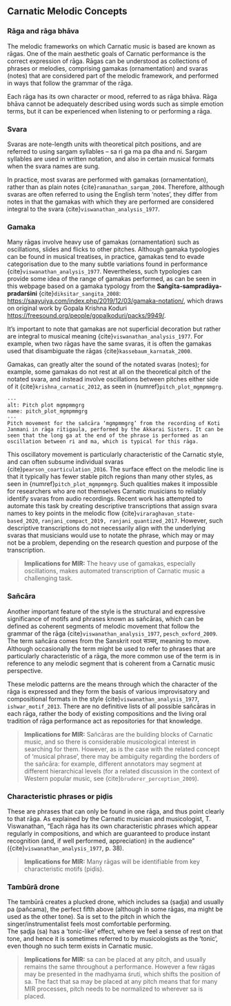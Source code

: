 ## Carnatic Melodic Concepts
### Rāga and rāga bhāva
The melodic frameworks on which Carnatic music is based are known as rāgas. One of the main aesthetic goals of Carnatic performance is the correct expression of rāga. Rāgas can be understood as collections of phrases or melodies, comprising gamakas (ornamentation) and svaras (notes) that are considered part of the melodic framework, and performed in ways that follow the grammar of the rāga. 

Each rāga has its own character or mood, referred to as rāga bhāva. Rāga bhāva cannot be adequately described using words such as simple emotion terms, but it can be experienced when listening to or performing a rāga.

### Svara
Svaras are note-length units with theoretical pitch positions, and are referred to using sargam syllables – sa ri ga ma pa dha and ni. Sargam syllables are used in written notation, and also in certain musical formats when the svara names are sung. 

In practice, most svaras are performed with gamakas (ornamentation), rather than as plain notes {cite}`ramanathan_sargam_2004`. Therefore, although svaras are often referred to using the English term ‘notes’, they differ from notes in that the gamakas with which they are performed are considered integral to the svara {cite}`viswanathan_analysis_1977`. 

### Gamaka
Many rāgas involve heavy use of gamakas (ornamentation) such as oscillations, slides and flicks to other pitches. Although gamaka typologies can be found in musical treatises, in practice, gamakas tend to evade categorisation due to the many subtle variations found in performance {cite}`viswanathan_analysis_1977`. Nevertheless, such typologies can provide some idea of the range of gamakas performed, as can be seen in this webpage based on a gamaka typology from the **Saṅgīta-sampradāya-pradarśini** {cite}`diksitar_sangita_2008`: https://saayujya.com/index.php/2019/12/03/gamaka-notation/, which draws on original work by Gopala Krishna Koduri https://freesound.org/people/gopalkoduri/packs/9949/.

It’s important to note that gamakas are not superficial decoration but rather are integral to musical meaning {cite}`viswanathan_analysis_1977`. For example, when two rāgas have the same svaras, it is often the gamakas used that disambiguate the rāgas {cite}`kassebaum_karnatak_2000`.
 
Gamakas, can greatly alter the sound of the notated svaras (notes); for example, some gamakas do not rest at all on the theoretical pitch of the notated svara, and instead involve oscillations between pitches either side of it {cite}`krishna_carnatic_2012`, as seen in {numref}`pitch_plot_mgmpmmgrg`.


```{figure} ../images/pitch_plot.png
---
alt: Pitch plot mgmpmmgrg
name: pitch_plot_mgmpmmgrg
---
Pitch movement for the sañcāra ‘mgmpmmgrg’ from the recording of Koti Janmani in rāga rītigauḷa, performed by the Akkarai Sisters. It can be seen that the long ga at the end of the phrase is performed as an oscillation between ri and ma, which is typical for this rāga.
```

This oscillatory movement is particularly characteristic of the Carnatic style, and can often subsume individual svaras {cite}`pearson_coarticulation_2016`. The surface effect on the melodic line is that it typically has fewer stable pitch regions than many other styles, as seen in {numref}`pitch_plot_mgmpmmgrg`. Such qualities makes it impossible for researchers who are not themselves Carnatic musicians to reliably identify svaras from audio recordings. Recent work has attempted to automate this task by creating descriptive transcriptions that assign svara names to key points in the melodic flow {cite}`viraraghavan_state-based_2020`, `ranjani_compact_2019, ranjani_quantized_2017`. However, such descriptive transcriptions do not necessarily align with the underlying svaras that musicians would use to notate the phrase, which may or may not be a problem, depending on the research question and purpose of the transcription. 

> **Implications for MIR:**
> The heavy use of gamakas, especially oscillations, makes automated transcription of Carnatic music a challenging task. 

### Sañcāra
Another important feature of the style is the structural and expressive significance of motifs and phrases known as sañcāras, which can be defined as coherent segments of melodic movement that follow the grammar of the rāga {cite}`viswanathan_analysis_1977`, `pesch_oxford_2009`. The term sañcāra comes from the Sanskrit root सञ्चर्, meaning to move. Although occasionally the term might be used to refer to phrases that are particularly characteristic of a rāga, the more common use of the term is in reference to any melodic segment that is coherent from a Carnatic music perspective. 

These melodic patterns are the means through which the character of the rāga is expressed and they form the basis of various improvisatory and compositional formats in the style {cite}`viswanathan_analysis_1977`, `ishwar_motif_2013`. There are no definitive lists of all possible sañcāras in each rāga, rather the body of existing compositions and the living oral tradition of rāga performance act as repositories for that knowledge. 

> **Implications for MIR:** Sañcāras are the building blocks of Carnatic music, and so there is considerable musicological interest in searching for them. However,
> as is the case with the related concept of ‘musical phrase’, there may be ambiguity regarding the borders of the sañcāra: for example, different annotators may
> segment at different hierarchical levels (for a related discussion in the context of Western popular music, see {cite}`bruderer_perception_2009`).

### Characteristic phrases or piḍis
These are phrases that can only be found in one rāga, and thus point clearly to that rāga. As explained by the Carnatic musician and musicologist, T. Viswanathan, “Each rāga has its own characteristic phrases which appear regularly in compositions, and which are guaranteed to produce instant recognition (and, if well performed, appreciation) in the audience” ({cite}`viswanathan_analysis_1977`, p. 38).

> **Implications for MIR:**
> Many rāgas will be identifiable from key characteristic motifs (piḍis).

### Tambūrā drone
The tambūrā creates a plucked drone, which includes sa (ṣaḍja) and usually pa (pañcama), the perfect fifth above (although in some rāgas, ma might be used as the other tone). Sa is set to the pitch in which the singer/instrumentalist feels most comfortable performing.  
The ṣaḍja (sa) has a ‘tonic-like’ effect, where we feel a sense of rest on that tone, and hence it is sometimes referred to by musicologists as the ‘tonic’, even though no such term exists in Carnatic music. 

> **Implications for MIR:**
> sa can be placed at any pitch, and usually remains the same throughout a performance. However a few rāgas may be presented in the madhyama śruti, which shifts the
> position of sa. The fact that sa may be placed at any pitch means that for many MIR processes, pitch needs to be normalized to wherever sa is placed.  